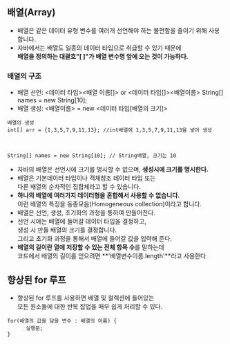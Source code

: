 ## **배열(Array)**
- 배열은 같은 데이터 유형 변수를 여러개 선언해야 하는 불편함을 줄이기 위해 사용합니다.
- 자바에서는 배열도 일종의 데이터 타입으로 취급할 수 있기 때문에   
**배열을 정의하는 대괄호"[ ]"가 배열 변수명 앞에 오는 것이 가능하다.**
### 배열의 구조
- 배열 선언: <데이터 타입><배열 이름[]> or <데이터 타입[]><배열이름>
	String[] names = new String[10];
- 배열 생성: <배열이름> = new <데이터 타입[배열의 크기]>
```
배열의 생성 
int[] arr = {1,3,5,7,9,11,13}; //int배열에 1,3,5,7,9,11,13을 넣어 생성



String[] names = new String[10]; // String배열, 크기는 10
```
- 자바의 배열은 선언시에 크기를 명시할 수 없으며, **생성시에 크기를 명시한다.**
- 배열은 기본데이터 타입이나 객체참조 데이터 타입 또는   
다른 배열의 순차적인 집합체라고 할 수 있습니다.
- **하나의 배열에 여러가지 데이터형을 혼합해서 사용할 수 없습니다.**   
이런 배열의 특징을 동종모음(Homogeneous collection)이라고 합니다.
- 배열은 선언, 생성, 초기화의 과정을 통하여 만들어진다.
- 선언 시에는 배열에 들어갈 데이터 타입을 결정하고,    
생성 시 만들 배열의 크기를 결정합니다.    
그리고 초기화 과정을 통해서 배열에 들어갈 값을 입력해 준다.
- **배열의 길이란 열에 저장할 수 있는 전체 항목 수**를 말하는데   
코드에서 배열의 길이를 얻으려면 **'배열변수이름.length'**라고 사용한다

## 향상된 for 루프
- 향상된 for 루프를 사용하면 배열 및 컬렉션에 들어있는   
모든 원소들에 대한 반복 잡업을 매우 쉽게 처리할 수 있다.
```
for(배열의 값을 담을 변수 : 배열의 이름) {
      실행문;
}
```
